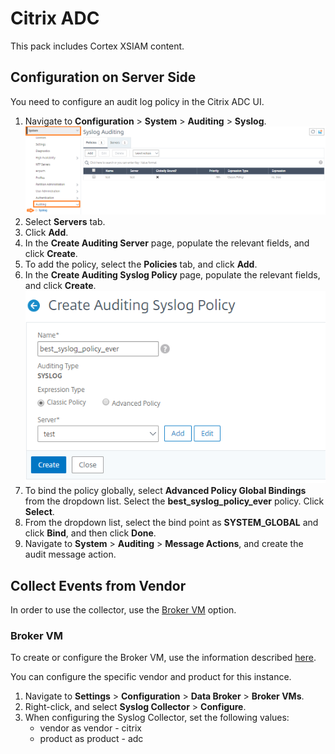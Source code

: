 # Citrix ADC
This pack includes Cortex XSIAM content. 

## Configuration on Server Side
You need to configure an audit log policy in the Citrix ADC UI.

1. Navigate to **Configuration** > **System** > **Auditing** > **Syslog**.
![Server Screenshot](binary_files/citrixadc1.png)
2. Select **Servers** tab.
3. Click **Add**.
4. In the **Create Auditing Server** page, populate the relevant fields, and click **Create**.
5. To add the policy, select the **Policies** tab, and click **Add**.
6. In the **Create Auditing Syslog Policy** page, populate the relevant fields, and click **Create**.
![Server Screenshot](binary_files/citrixadc2.png)
7. To bind the policy globally, select **Advanced Policy Global Bindings** from the dropdown list. Select the **best_syslog_policy_ever** policy. Click **Select**.
8. From the dropdown list, select the bind point as **SYSTEM_GLOBAL** and click **Bind**, and then click **Done**.
9. Navigate to **System** > **Auditing** > **Message Actions**, and create the audit message action.

## Collect Events from Vendor

In order to use the collector, use the [Broker VM](#broker-vm) option.

### Broker VM
To create or configure the Broker VM, use the information described [here](https://docs-cortex.paloaltonetworks.com/r/Cortex-XDR/Cortex-XDR-Pro-Administrator-Guide/Configure-the-Broker-VM).

You can configure the specific vendor and product for this instance.


1. Navigate to **Settings** > **Configuration** > **Data Broker** > **Broker VMs**. 
2. Right-click, and select **Syslog Collector** > **Configure**.
3. When configuring the Syslog Collector, set the following values:
   - vendor as vendor - citrix
   - product as product - adc
